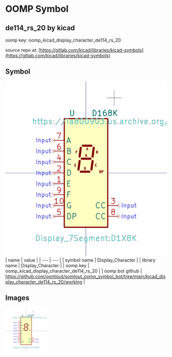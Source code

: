 # OOMP Symbol  
## de114_rs_20  by kicad  
  
oomp key: oomp_kicad_display_character_de114_rs_20  
  
source repo at: [https://gitlab.com/kicad/libraries/kicad-symbols](https://gitlab.com/kicad/libraries/kicad-symbols)  
## Symbol  
  
[![working.png](working_600.png)](working.png)  
| name | value | 
| --- | --- | 
| symbol name | Display_Character | 
| library name | Display_Character | 
| oomp key | oomp_kicad_display_character_de114_rs_20 | 
| oomp bot github | https://github.com/oomlout/oomlout_oomp_symbol_bot/tree/main/kicad_display_character_de114_rs_20/working | 
## Images  
  
[![working.png](working_140.png)](working.png)  
